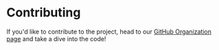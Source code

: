 # Contributing

If you'd like to contribute to the project, head to our [GitHub Organization page](https://github.com/trello-talk) and take a dive into the code! 
